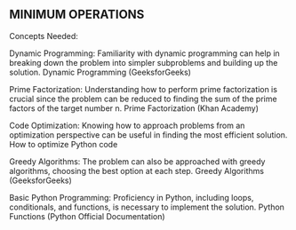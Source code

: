##  MINIMUM OPERATIONS  
Concepts Needed:  

Dynamic Programming:
        Familiarity with dynamic programming can help in breaking down the problem into simpler subproblems and building up the solution.
        Dynamic Programming (GeeksforGeeks)

Prime Factorization:
        Understanding how to perform prime factorization is crucial since the problem can be reduced to finding the sum of the prime factors of the target number n.
        Prime Factorization (Khan Academy)

Code Optimization:
        Knowing how to approach problems from an optimization perspective can be useful in finding the most efficient solution.
        How to optimize Python code

Greedy Algorithms:
        The problem can also be approached with greedy algorithms, choosing the best option at each step.
        Greedy Algorithms (GeeksforGeeks)

Basic Python Programming:
        Proficiency in Python, including loops, conditionals, and functions, is necessary to implement the solution.
        Python Functions (Python Official Documentation)

